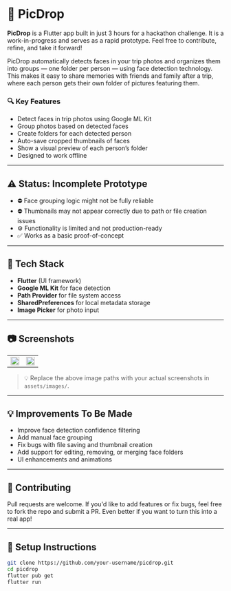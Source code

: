 # 📸 PicDrop

**PicDrop** is a Flutter app built in just 3 hours for a hackathon challenge. It is a work-in-progress and serves as a rapid prototype. Feel free to contribute, refine, and take it forward!

PicDrop automatically detects faces in your trip photos and organizes them into groups — one folder per person — using face detection technology. This makes it easy to share memories with friends and family after a trip, where each person gets their own folder of pictures featuring them.

### 🔍 Key Features
- Detect faces in trip photos using Google ML Kit
- Group photos based on detected faces
- Create folders for each detected person
- Auto-save cropped thumbnails of faces
- Show a visual preview of each person’s folder
- Designed to work offline

---

## ⚠️ Status: Incomplete Prototype

- ⛔ Face grouping logic might not be fully reliable
- ⛔ Thumbnails may not appear correctly due to path or file creation issues
- ⚙️ Functionality is limited and not production-ready
- ✅ Works as a basic proof-of-concept

---

## 🧠 Tech Stack

- **Flutter** (UI framework)
- **Google ML Kit** for face detection
- **Path Provider** for file system access
- **SharedPreferences** for local metadata storage
- **Image Picker** for photo input

---

## 📷 Screenshots

<table>
<tr>
  <td><img src="https://github.com/user-attachments/assets/235c4cec-20c6-4a2f-9e83-e510c4f6ccac" width="100%"/></td>
  <td><img src="https://github.com/user-attachments/assets/ccee294d-6e1c-4ba2-802a-d3817012c45e" width="100%"/></td>
</tr>
</table>

> 💡 Replace the above image paths with your actual screenshots in `assets/images/`.

---

## 💡 Improvements To Be Made

- Improve face detection confidence filtering
- Add manual face grouping
- Fix bugs with file saving and thumbnail creation
- Add support for editing, removing, or merging face folders
- UI enhancements and animations

---

## 🤝 Contributing

Pull requests are welcome. If you'd like to add features or fix bugs, feel free to fork the repo and submit a PR. Even better if you want to turn this into a real app!

---

## 🏁 Setup Instructions

```bash
git clone https://github.com/your-username/picdrop.git
cd picdrop
flutter pub get
flutter run
